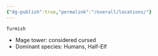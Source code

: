 ```yaml
---
{"dg-publish":true,"permalink":"/overall/locations/"}
---
```




`Turmish`
- Mage tower: considered cursed
- Dominant species: Humans, Half-Elf